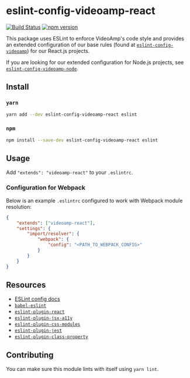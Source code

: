 # eslint-config-videoamp-react
[![Build Status](https://semaphoreci.com/api/v1/projects/ef174a25-ef92-40f9-88be-8acf6f0b01e1/1361593/badge.svg)](https://semaphoreci.com/videoamp/eslint-config-videoamp-react)
[![npm version](https://badge.fury.io/js/eslint-config-videoamp-react.svg)](https://badge.fury.io/js/eslint-config-videoamp-react)

This package uses ESLint to enforce VideoAmp's code style and provides an extended configuration of our base rules (found at [`eslint-config-videoamp`](https://github.com/VideoAmp/eslint-config-videoamp)) for our React.js projects.

If you are looking for our extended configuration for Node.js projects, see [`eslint-config-videoamp-node`](https://github.com/VideoAmp/eslint-config-videoamp-node).

## Install
### `yarn`
```sh
yarn add --dev eslint-config-videoamp-react eslint
```
### `npm`
```sh
npm install --save-dev eslint-config-videoamp-react eslint
```

## Usage
Add `"extends": "videoamp-react"` to your `.eslintrc`.

### Configuration for Webpack
Below is an example `.eslintrc` configured to work with Webpack module resolution:
```json
{
    "extends": ["videoamp-react"],
    "settings": {
        "import/resolver": {
            "webpack": {
                "config": "<PATH_TO_WEBPACK_CONFIG>"
            }
        }
    }
}

```

## Resources
- [ESLint config docs](http://eslint.org/docs/user-guide/configuring#extending-configuration-files)
- [`babel-eslint`](https://github.com/babel/babel-eslint)
- [`eslint-plugin-react`](https://github.com/yannickcr/eslint-plugin-react)
- [`eslint-plugin-jsx-a11y`](https://github.com/evcohen/eslint-plugin-jsx-a11y)
- [`eslint-plugin-css-modules`](https://github.com/atfzl/eslint-plugin-css-modules)
- [`eslint-plugin-jest`](https://github.com/facebook/jest/tree/master/packages/eslint-plugin-jest)
- [`eslint-plugin-class-property`](https://github.com/marudor/eslint-plugin-class-property) 

## Contributing
You can make sure this module lints with itself using `yarn lint`.
